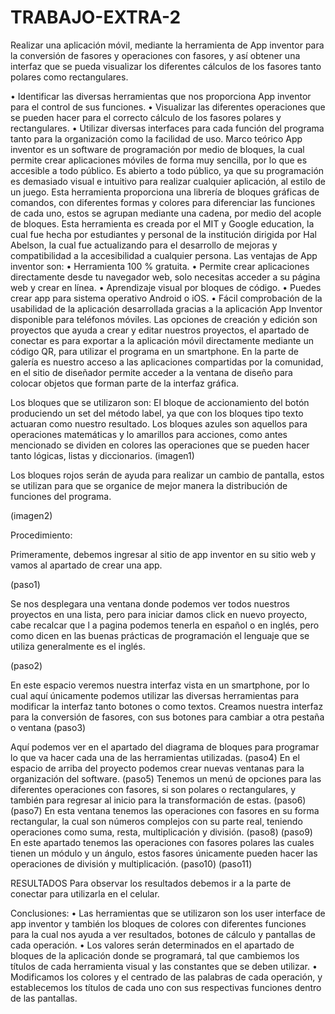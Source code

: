 # TRABAJO-EXTRA-2

Realizar una aplicación móvil, mediante la herramienta de App inventor para la conversión de fasores y operaciones con fasores, y así obtener una interfaz que se pueda visualizar los diferentes cálculos de los fasores tanto polares como rectangulares.

• Identificar las diversas herramientas que nos proporciona App inventor para el control de sus funciones.
• Visualizar las diferentes operaciones que se pueden hacer para el correcto cálculo de los fasores polares y rectangulares.
• Utilizar diversas interfaces para cada función del programa tanto para la organización como la facilidad de uso.
Marco teórico
App inventor es un software de programación por medio de bloques, la cual permite crear aplicaciones móviles de forma muy sencilla, por lo que es accesible a todo público. Es abierto a todo público, ya que su programación es demasiado visual e intuitivo para realizar cualquier aplicación, al estilo de un juego.
Esta herramienta proporciona una librería de bloques gráficas de comandos, con diferentes formas y colores para diferenciar las funciones de cada uno, estos se agrupan mediante una cadena, por medio del acople de bloques.
Esta herramienta es creada por el MIT y Google education, la cual fue hecha por estudiantes y personal de la institución dirigida por Hal Abelson, la cual fue actualizando para el desarrollo de mejoras y compatibilidad a la accesibilidad a cualquier persona.
Las ventajas de App inventor son:
•	Herramienta 100 % gratuita. 
•	Permite crear aplicaciones directamente desde tu navegador web, solo necesitas acceder a su página web y crear en línea. 
•	Aprendizaje visual por bloques de código. 
•	Puedes crear app para sistema operativo Android o iOS. 
•	Fácil comprobación de la usabilidad de la aplicación desarrollada gracias a la aplicación App Inventor disponible para teléfonos móviles.
Las opciones de creación y edición son proyectos que ayuda a crear y editar nuestros proyectos, el apartado de conectar es para exportar a la aplicación móvil directamente mediante un código QR, para utilizar el programa en un smartphone.
En la parte de galería es nuestro acceso a las aplicaciones compartidas por la comunidad, en el sitio de diseñador permite acceder a la ventana de diseño para colocar objetos que forman parte de la interfaz gráfica.

Los bloques que se utilizaron son:
El bloque de accionamiento del botón produciendo un set del método label, ya que con los bloques tipo texto actuaran como nuestro resultado.
Los bloques azules son aquellos para operaciones matemáticas y lo amarillos para acciones, como antes mencionado se dividen en colores las operaciones que se pueden hacer tanto lógicas, listas y diccionarios.
(imagen1)

Los bloques rojos serán de ayuda para realizar un cambio de pantalla, estos se utilizan para que se organice de mejor manera la distribución de funciones del programa.

(imagen2)

Procedimiento:


Primeramente, debemos ingresar al sitio de app inventor en su sitio web y vamos al apartado de crear una app.

(paso1)

Se nos desplegara una ventana donde podemos ver todos nuestros proyectos en una lista, pero para iniciar damos click en nuevo proyecto, cabe recalcar que l a pagina podemos tenerla en español o en inglés, pero como dicen en las buenas prácticas de programación el lenguaje que se utiliza generalmente es el inglés.

(paso2)

En este espacio veremos nuestra interfaz vista en un smartphone, por lo cual aquí únicamente podemos utilizar las diversas herramientas para modificar la interfaz tanto botones o como textos.
Creamos nuestra interfaz para la conversión de fasores, con sus botones para cambiar a otra pestaña o ventana
(paso3)

Aquí podemos ver en el apartado del diagrama de bloques para programar lo que va hacer cada una de las herramientas utilizadas.
(paso4)
En el espacio de arriba del proyecto podemos crear nuevas ventanas para la organización del software.
(paso5)
Tenemos un menú de opciones para las diferentes operaciones con fasores, si son polares o rectangulares, y también para regresar al inicio para la transformación de estas.
(paso6)
(paso7)
En esta ventana tenemos las operaciones con fasores en su forma rectangular, la cual son números complejos con su parte real, teniendo operaciones como suma, resta, multiplicación y división.
(paso8)
(paso9)
En este apartado tenemos las operaciones con fasores polares las cuales tienen un módulo y un ángulo, estos fasores únicamente pueden hacer las operaciones de división y multiplicación.
(paso10)
(paso11)

RESULTADOS
Para observar los resultados debemos ir a la parte de conectar para utilizarla en el celular.




Conclusiones:
•	Las herramientas que se utilizaron son los user interface de app inventor y también los bloques de colores con diferentes funciones para la cual nos ayuda a ver resultados, botones de cálculo y pantallas de cada operación.
•	Los valores serán determinados en el apartado de bloques de la aplicación donde se programará, tal que cambiemos los títulos de cada herramienta visual y las constantes que se deben utilizar.
•	Modificamos los colores y el centrado de las palabras de cada operación, y establecemos los títulos de cada uno con sus respectivas funciones dentro de las pantallas.
